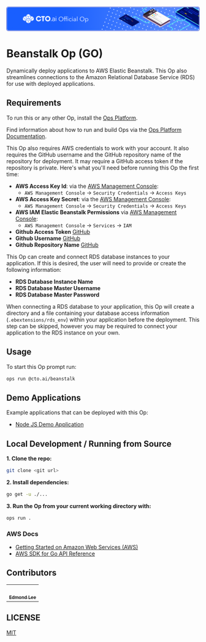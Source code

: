 ![](https://raw.githubusercontent.com/cto-ai/aws/master/assets/banner.png)

# Beanstalk Op (GO)

Dynamically deploy applications to AWS Elastic Beanstalk. This Op also streamlines connections to the Amazon Relational Database Service (RDS) for use with deployed applications.

## Requirements

To run this or any other Op, install the [Ops Platform](https://cto.ai/platform).

Find information about how to run and build Ops via the [Ops Platform Documentation](https://cto.ai/docs/overview).

This Op also requires AWS credentials to work with your account. It also requires the GitHub username and the GitHub repository name of the repository for deployment. It may require a GitHub access token if the repository is private. Here's what you'll need before running this Op the first time:

- **AWS Access Key Id**: via the [AWS Management Console](https://console.aws.amazon.com/):
  - `AWS Management Console` -> `Security Credentials` -> `Access Keys`
- **AWS Access Key Secret**: via the [AWS Management Console](https://console.aws.amazon.com/):
  - `AWS Management Console` -> `Security Credentials` -> `Access Keys`
- **AWS IAM Elastic Beanstalk Permissions** via [AWS Management Console](https://console.aws.amazon.com/):
  - `AWS Management Console` -> `Services` -> `IAM`
- **Github Access Token** [GitHub](https://help.github.com/en/github/authenticating-to-github/creating-a-personal-access-token-for-the-command-line)
- **Github Username** [GitHub](https://help.github.com/en/github/setting-up-and-managing-your-github-user-account/remembering-your-github-username-or-email)
- **Github Repository Name** [GitHub](https://help.github.com/en/github/getting-started-with-github/create-a-repo)

This Op can create and connect RDS database instances to your application. If this is desired, the user will need to provide or create the following information:

- **RDS Database Instance Name**
- **RDS Database Master Username**
- **RDS Database Master Password**

When connecting a RDS database to your application, this Op will create a directory and a file containing your database access information (`.ebextensions/rds_env`) within your application before the deployment. This step can be skipped, however you may be required to connect your application to the RDS instance on your own.

## Usage

To start this Op prompt run:

```bash
ops run @cto.ai/beanstalk
```

## Demo Applications

Example applications that can be deployed with this Op:

- [Node JS Demo Application](https://github.com/eddingston/ops-beanstalk-node-demo)

## Local Development / Running from Source

**1. Clone the repo:**

```bash
git clone <git url>
```

**2. Install dependencies:**

```bash
go get -u ./...
```

**3. Run the Op from your current working directory with:**

```bash
ops run .
```

### AWS Docs

- [Getting Started on Amazon Web Services (AWS)](https://aws.amazon.com/getting-started/)
- [AWS SDK for Go API Reference](https://docs.aws.amazon.com/sdk-for-go/api/)

## Contributors

<table>
  <tr>
    <td align="center"><a href="https://github.com/eddingston"><img src="https://avatars0.githubusercontent.com/u/40420154?s=460&v=4" width="100px;" alt=""/><br /><sub><b>Edmond Lee</b></sub></a><br/></td>
  </tr>
</table>

## LICENSE

[MIT](LICENSE.txt)
